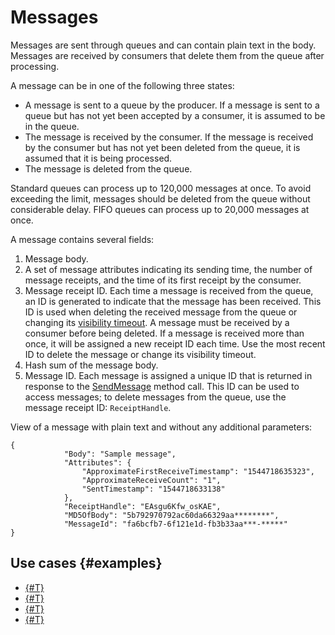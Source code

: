 # Messages

Messages are sent through queues and can contain plain text in the body. Messages are received by consumers that delete them from the queue after processing.

A message can be in one of the following three states:

* A message is sent to a queue by the producer. If a message is sent to a queue but has not yet been accepted by a consumer, it is assumed to be in the queue.
* The message is received by the consumer. If the message is received by the consumer but has not yet been deleted from the queue, it is assumed that it is being processed.
* The message is deleted from the queue.

Standard queues can process up to 120,000 messages at once. To avoid exceeding the limit, messages should be deleted from the queue without considerable delay. FIFO queues can process up to 20,000 messages at once.

A message contains several fields:

1. Message body.
1. A set of message attributes indicating its sending time, the number of message receipts, and the time of its first receipt by the consumer.
1. Message receipt ID. Each time a message is received from the queue, an ID is generated to indicate that the message has been received. This ID is used when deleting the received message from the queue or changing its [visibility timeout](visibility-timeout.md). A message must be received by a consumer before being deleted. If a message is received more than once, it will be assigned a new receipt ID each time. Use the most recent ID to delete the message or change its visibility timeout.
1. Hash sum of the message body.
1. Message ID. Each message is assigned a unique ID that is returned in response to the [SendMessage](../api-ref/message/SendMessage.md) method call. This ID can be used to access messages; to delete messages from the queue, use the message receipt ID: `ReceiptHandle`.

View of a message with plain text and without any additional parameters:

~~~
{
            "Body": "Sample message",
            "Attributes": {
                "ApproximateFirstReceiveTimestamp": "1544718635323",
                "ApproximateReceiveCount": "1",
                "SentTimestamp": "1544718633138"
            },
            "ReceiptHandle": "EAsgu6Kfw_osKAE",
            "MD5OfBody": "5b792970792ac60da66329aa********",
            "MessageId": "fa6bcfb7-6f121e1d-fb3b33aa***-*****"
}
~~~

## Use cases {#examples}

* [{#T}](../tutorials/autoscale-monitoring.md)
* [{#T}](../tutorials/video-converting-queue.md)
* [{#T}](../tutorials/websocket-app.md)
* [{#T}](../tutorials/serverless-trigger-budget-queue-vm-tg.md)